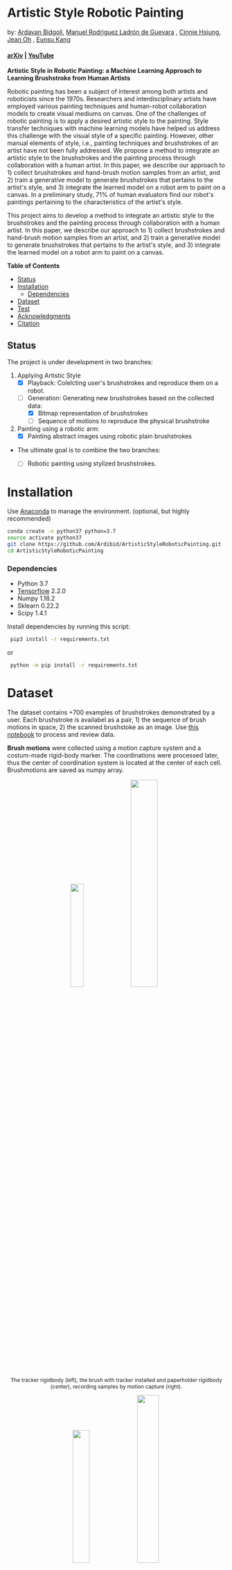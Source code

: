 # Artistic Style Robotic Painting

by: [Ardavan Bidgoli](ardavan.io), [Manuel Rodriguez Ladrón de  Guevara](https://github.com/manuelladron) , [Cinnie Hsiung](https://github.com/cinniehsiung?tab=overview&from=2017-01-01&to=2017-01-31), [Jean Oh](https://github.com/jeanoh) , [Eunsu Kang](https://github.com/kangeunsu)

#### [arXiv](https://arxiv.org/abs/2007.03647) | [YouTube](https://www.youtube.com/watch?v=UUFIJr9iQuA)

**Artistic Style in Robotic Painting: a Machine Learning Approach to Learning Brushstroke from Human Artists**


Robotic painting has been a subject of interest among both artists and roboticists since the 1970s. Researchers and interdisciplinary artists have employed various painting techniques and human-robot collaboration models to create visual mediums on canvas. One of the challenges of robotic painting is to apply a desired artistic style to the painting. Style transfer techniques with machine learning models have helped us address this challenge with the visual style of a specific painting. However, other manual elements of style, i.e., painting techniques and brushstrokes of an artist have not been fully addressed. We propose a method to integrate an artistic style to the brushstrokes and the painting process through collaboration with a human artist. In this paper, we describe our approach to 1) collect brushstrokes and hand-brush motion samples from an artist, and 2) train a generative model to generate brushstrokes that pertains to the artist's style, and 3) integrate the learned model on a robot arm to paint on a canvas. In a preliminary study, 71% of human evaluators find our robot's paintings pertaining to the characteristics of the artist's style.

This project aims to develop a method to integrate an artistic style to the brushstrokes and the painting process through collaboration with a human artist. In this paper, we describe our approach to 1) collect brushstrokes and hand-brush motion samples from an artist, and 2) train a generative model to generate brushstrokes that pertains to the artist's style, and 3) integrate the learned model on a robot arm to paint on a canvas.

**Table of Contents**

- [Status](#Status)
- [Installation](#installation)
  - [Dependencies](#Dependencies)
- [Dataset](#Dataset)
- [Test](#Test)
- [Acknowledgments](#Acknowledgments)
- [Citation](#Citation)



## Status

The project is under development in two branches:

1. Applying Artistic Style
   - [x] Playback: Colelcting user's brushstrokes and reproduce them on a robot.
   - [ ] Generation: Generating new brushstrokes based on the collected data:
      - [x] Bitmap representation of brushstrokes
      - [ ] Sequence of motions to reproduce the physical brushstroke
2. Painting using a robotic arm:
    - [x] Painting abstract images using robotic plain brushstrokes

- The ultimate goal is to combine the two branches:
  - [ ] Robotic painting using stylized brushstrokes.
  




# Installation

Use [Anaconda](https://docs.conda.io/en/latest/miniconda.html) to manage the environment. (optional, but highly recommended)

```bash
conda create -n python37 python=3.7
source activate python37
git clone https://github.com/Ardibid/ArtisticStyleRoboticPainting.git
cd ArtisticStyleRoboticPainting
```

### Dependencies

- Python 3.7
- [Tensorflow](https://www.tensorflow.org/) 2.2.0
- Numpy 1.18.2
- Sklearn 0.22.2
- Scipy 1.4.1

Install dependencies by running this script:

```bash
 pip3 install -r requirements.txt
```

or

```bash
 python -m pip install -r requirements.txt
```


# Dataset

The dataset contains +700 examples of brushstrokes demonstrated by a user. Each brushstroke is availabel as a pair, 1) the sequence of brush motions in space, 2) the scanned brushstoke as an image. Use [this notebook](./Notebooks/Motion_and_image_processing_visualizations.ipynb) to process and review data.
<!-- ![Data collection](./media/data_collection.png) -->

**Brush motions** were collected using a motion capture system and a costum-made rigid-body marker. The coordinations were processed later, thus the center of coordination system is located at the center of each cell. Brushmotions are saved as numpy array.
<div  align="center">   
  <!-- <img height="100"  src="./media/marker_rigidbody.jpg"> -->
  <img width="24.7%"  src="./media/image4.jpg">
  <img width="35%"   src="./media/data_collection_closeup.jpg"> 
  <p style="font-size:12px"> The tracker rigidbody (left), the brush with tracker installed and paperholder rigidbody (center), recording samples by motion capture (right). </p>
</div>

<div  align="center">   
  <img width="28%"   src="./media/manual_samples.gif">
    <img width="31.5%"   src="./media/motion_capture.gif"> 

  <p style="font-size:12px"> Manual data collection process. </p>
</div>

**Brtushstrokes** are scanned and converted to fixed size images and saved as a numpy array.

<div  align="center">   
  <img width="15%"  src="./media/brushstrokes_01.jpg">
  <img width="15%"  src="./media/brushstrokes_02.jpg">
  <img width="15%"  src="./media/brushstrokes_03.jpg">
  <img width="15%"  src="./media/brushstrokes_04.jpg">
  <p style="font-size:12px"> Scanned brushstrokes. </p>
</div>


# Tests

We set up a series of tests to investigate our approach:

**Robotic setup**

We use an ABB IRB 120 articulated robotic arm with 6 degree of freedom. The inverse kinematics as well as controlling the torque on each joint is moderated by the ABB drivers. We feed the robot with a sequence of target poses.

**Robotic replay**: In this test, the robotic arm replays the exact sequence of poses demonstrated by the users. The results were closely similar to the samples created by the user.
<div  align="center" >   
  <img width="20%"  src="./media/robot_replay.gif">
  <img width="40%"  src="./media/brushes_survey.png">
  <p style="font-size:12px"> Robotic arm replaying recorded brushstrokes, survey results indicated that users cannot meaningfully recognize the hand-drawn brushstrokes from the robotically-drawn ones.</p>
</div>

**Robotic painting**: In this test, we use learning to paint model and rendered a given image into a sequence of brushstrokes then executed them on our robot.
We used [LearningToPaint](https://github.com/megvii-research/ICCV2019-LearningToPaint) to convert a given image into a series of brushstrokes and then program the robot to run them. LearningToPaint outputs were in the format of quadrative curve parameters. We processed these curves in [Grasshopper](https://www.grasshopper3d.com/) plug-in for [Rhinocoros](https://www.rhino3d.com/) modeling package and converted them into a series of targets in space. These targets were converted into RAPID code, ABB's proprietary programming language, using [HAL](http://hal-robotics.com/) add-on.

<div  align="center">   
  <img width="15%"  src="./media/image1.jpg"> 
  <img width="15%"  src="./media/image2.png"> 
  <img width="15%"  src="./media/image3.png"> 
  <img width="15%"  src="./media/brush_sequence.gif"> 
  <p style="font-size:12px"> From the original image to the painting. </p>
</div>

<div  align="center">   
  <img width="38%"  src="./media/robot_painting_process.gif">
  <img width="22%"  src="./media/painted.jpg">
  <p style="font-size:12px"> Robotic arm in the process of painting. </p>
</div>

### Generating new samples

We used a VAE to generate new samples of brushstrokes. The animation below demonstrates the navigation over three latent vectos of a tested VAE:
<p align="center"> <img width="60%" src="./media/generated_brushes.gif"> </p>

[WIP]
We also compared different architectures for the VAE to evaluate their performance (different from the model that generated the above gif):
| Model | Epochs | Batch size | Hidden dim. | ELBO | Recon Loss | KL Loss |
|-------|--------|------------|------------------|------|------------|---------|
|**MLP**|250|32|32|54.3172|44.3513| 9.9658|
|**CNN**|250|32|32|62.9060| 52.7050| 10.2009|

<div  align="center">   
  <img width="30%"  src="./python_files/experiments/1594745542_mlp/plots/dsetBrushStrokes_MLP_train_plot.png"> 
  <img width="30%"  src="./python_files/experiments/1594744179_cnn/plots/dsetBrushStrokes_CNN_train_plot.png"> 
</div>

<div  align="center">   
  <img width="30%"  src="./python_files/experiments/1594745542_mlp/plots/dsetBrushStrokes_MLP_interpolations.png"> 
  <img width="30%"  src="./python_files/experiments/1594744179_cnn/plots/dsetBrushStrokes_CNN_interpolations.png"> 
</div>

### Acknowledgments

Ardavan Bidgoli and Manuel Ladron De Guevara thank [Computational Design Lab](http://code.arc.cmu.edu/) (CoDe Lab) for its generous support. The authors would like to express their gratitude towards the [Design Fabrication Lab](https://soa.cmu.edu/dfab) (DFab) at the School of Architecture, CMU.
The authors would like to thank Andrew Plesniak for his contribution to the early stages of this research.

### Citation

If you find our paper and dataset useful in your research, please consider citing:

``` 
@misc{bidgoli2020artistic,
    title={Artistic Style in Robotic Painting; a Machine Learning Approach to Learning Brushstroke from Human Artists},
    author={Ardavan Bidgoli and Manuel Ladron De Guevara and Cinnie Hsiung and Jean Oh and Eunsu Kang},
    year={2020},
    eprint={2007.03647},
    archivePrefix={arXiv},
    primaryClass={cs.RO}
}
```